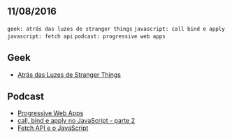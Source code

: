 11/08/2016
----------

`geek: atrás das luzes de stranger things` `javascript: call bind e apply` `javascript: fetch api` `podcast: progressive web apps`

## Geek

- [Atrás das Luzes de Stranger Things](http://www.brasilpost.com.br/lauro-kociuba/stranger-things-significado_b_11297174.html)

## Podcast

- [Progressive Web Apps](http://hipsters.tech/progressive-web-apps-hipsters-03/)
- [call, bind e apply no JavaScript - parte 2](http://felipenmoura.com/articles/call-bind-e-apply-no-javascript-parte-2/)
- [Fetch API e o JavaScript](https://braziljs.org/blog/fetch-api-e-o-javascript/)
